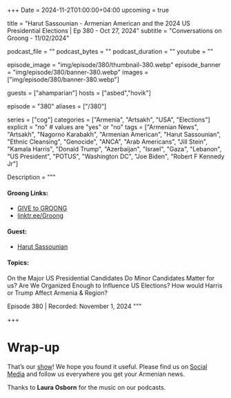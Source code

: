+++
Date = 2024-11-2T01:00:00+04:00
upcoming = true

title = "Harut Sassounian - Armenian American and the 2024 US Presidential Elections | Ep 380 - Oct 27, 2024"
subtitle = "Conversations on Groong - 11/02/2024"

podcast_file = ""
podcast_bytes = ""
podcast_duration = ""
youtube = ""

episode_image = "img/episode/380/thumbnail-380.webp"
episode_banner = "img/episode/380/banner-380.webp"
images = ["img/episode/380/banner-380.webp"]

guests = ["ahamparian"]
hosts = ["asbed","hovik"]

episode = "380"
aliases = ["/380"]

series = ["cog"]
categories = ["Armenia", "Artsakh", "USA", "Elections"]
explicit = "no" # values are "yes" or "no"
tags = ["Armenian News", "Artsakh", "Nagorno Karabakh", "Armenian American", "Harut Sassounian", "Ethnic Cleansing", "Genocide", "ANCA", "Arab Americans", "Jill Stein", "Kamala Harris", "Donald Trump", "Azerbaijan", "Israel", "Gaza", "Lebanon", "US President", "POTUS", "Washington DC", "Joe Biden", "Robert F Kennedy Jr"]

Description = """

#### Groong Links:
* [GIVE to GROONG](https://podcasts.groong.org/donate)
* [linktr.ee/Groong](https://linktr.ee/groong)

#### Guest:
* [Harut Sassounian](/guest/ahamparian)

#### Topics:
On the Major US Presidential Candidates
Do Minor Candidates Matter for us?
Are We Organized Enough to Influence US Elections?
How would Harris or Trump Affect Armenia & Region?


Episode 380 | Recorded: November 1, 2024
"""

+++



# Wrap-up

That’s our [show](https://podcasts.groong.org/)! We hope you found it useful. Please find us on [Social Media](https://linktr.ee/groong) and follow us everywhere you get your Armenian news.

Thanks to **Laura Osborn** for the music on our podcasts.
